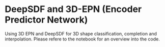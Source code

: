 # DeepSDF and 3D-EPN (Encoder Predictor Network)

Using 3D EPN and DeepSDF for 3D shape classification, completion and interpolation. Please refere to the notebook for an overview into the code.

